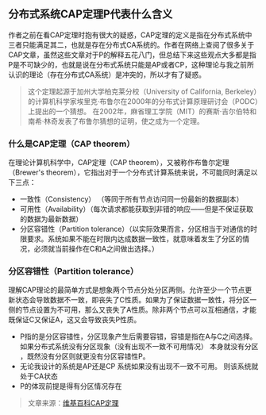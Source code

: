 ## 分布式系统CAP定理P代表什么含义
作者之前在看CAP定理时抱有很大的疑惑，CAP定理的定义是指在分布式系统中三者只能满足其二，也就是存在分布式CA系统的。作者在网络上查阅了很多关于CAP文章，虽然这些文章对于P的解释五花八门，但总结下来这些观点大多都是指P是不可缺少的，也就是说在分布式系统只能是AP或者CP，这种理论与我之前所认识的理论（存在分布式CA系统）是冲突的，所以才有了疑惑。

> 这个定理起源于加州大学柏克莱分校（University of California, Berkeley）的计算机科学家埃里克·布鲁尔在2000年的分布式计算原理研讨会（PODC）上提出的一个猜想。 在2002年，麻省理工学院（MIT）的赛斯·吉尔伯特和南希·林奇发表了布鲁尔猜想的证明，使之成为一个定理。

### 什么是CAP定理（CAP theorem）

在理论计算机科学中，CAP定理（CAP theorem），又被称作布鲁尔定理（Brewer's theorem），它指出对于一个分布式计算系统来说，不可能同时满足以下三点：

* 一致性（Consistency） （等同于所有节点访问同一份最新的数据副本）
* 可用性（Availability）（每次请求都能获取到非错的响应——但是不保证获取的数据为最新数据）
* 分区容错性（Partition tolerance）（以实际效果而言，分区相当于对通信的时限要求。系统如果不能在时限内达成数据一致性，就意味着发生了分区的情况，必须就当前操作在C和A之间做出选择。）

### 分区容错性（Partition tolerance）

理解CAP理论的最简单方式是想象两个节点分处分区两侧。允许至少一个节点更新状态会导致数据不一致，即丧失了C性质。如果为了保证数据一致性，将分区一侧的节点设置为不可用，那么又丧失了A性质。除非两个节点可以互相通信，才能既保证C又保证A，这又会导致丧失P性质。

* P指的是分区容错性，分区现象产生后需要容错，容错是指在A与C之间选择。如果分布式系统没有分区现象（没有出现不一致不可用情况） 本身就没有分区 ，既然没有分区则就更没有分区容错性P。
* 无论我设计的系统是AP还是CP 系统如果没有出现不一致不可用。 则该系统就处于CA状态
* P的体现前提是得有分区情况存在

> 文章来源：[维基百科CAP定理](https://zh.wikipedia.org/wiki/CAP%E5%AE%9A%E7%90%86)
